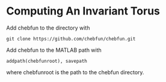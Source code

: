 # Computing An Invariant Torus

Add chebfun to the directory with

```
git clone https://github.com/chebfun/chebfun.git
```

Add chebfun to the MATLAB path with

```
addpath(chebfunroot), savepath
```

where chebfunroot is the path to the chebfun directory.
